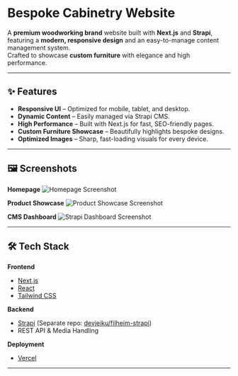 # Bespoke Cabinetry Website

A **premium woodworking brand** website built with **Next.js** and **Strapi**, featuring a **modern, responsive design** and an easy-to-manage content management system.  
Crafted to showcase **custom furniture** with elegance and high performance.

---

## ✨ Features

- **Responsive UI** – Optimized for mobile, tablet, and desktop.
- **Dynamic Content** – Easily managed via Strapi CMS.
- **High Performance** – Built with Next.js for fast, SEO-friendly pages.
- **Custom Furniture Showcase** – Beautifully highlights bespoke designs.
- **Optimized Images** – Sharp, fast-loading visuals for every device.

---

## 🖼️ Screenshots



**Homepage**
![Homepage Screenshot](./screenshots/homepage.png)

**Product Showcase**
![Product Showcase Screenshot](./screenshots/showcase.png)

**CMS Dashboard**
![Strapi Dashboard Screenshot](./screenshots/dashboard.png)

---

## 🛠️ Tech Stack

**Frontend**
- [Next.js](https://nextjs.org/)
- [React](https://reactjs.org/)
- [Tailwind CSS](https://tailwindcss.com/)

**Backend**
- [Strapi](https://strapi.io/) (Separate repo: [devjeiku/filheim-strapi](https://github.com/devjeiku/filheim-strapi))
- REST API & Media Handling

**Deployment**
- [Vercel](https://vercel.com/)

---
